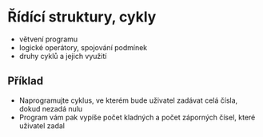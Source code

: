 # Řídící struktury, cykly
- větvení programu
- logické operátory, spojování podmínek
- druhy cyklů a jejich využití
## Příklad
- Naprogramujte cyklus, ve kterém bude uživatel zadávat celá čísla, dokud nezadá nulu
- Program vám pak vypíše počet kladných a počet záporných čísel, které uživatel zadal